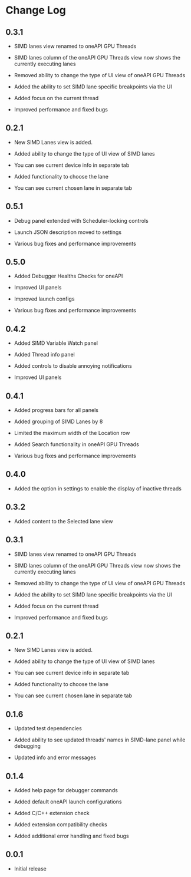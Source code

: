# Change Log
##  0.3.1

 - SIMD lanes view renamed to oneAPI GPU Threads

 - SIMD lanes column of the oneAPI GPU Threads view now shows the currently executing lanes

 - Removed ability to change the type of UI view of oneAPI GPU Threads

 - Added the ability to set SIMD lane specific breakpoints via the UI

 - Added focus on the current thread

 - Improved performance and fixed bugs

##  0.2.1

- New SIMD Lanes view is added. 

- Added ability to change the type of UI view of SIMD lanes

- You can see current device info in separate tab

- Added functionality to choose the lane

- You can see current chosen lane in separate tab

##  0.5.1

  - Debug panel extended with Scheduler-locking controls

  - Launch JSON description moved to settings

  - Various bug fixes and performance improvements

##  0.5.0

  - Added Debugger Healths Checks for oneAPI

  - Improved UI panels

  - Improved launch configs

  - Various bug fixes and performance improvements

##  0.4.2

  - Added SIMD Variable Watch panel

  - Added Thread info panel

  - Added controls to disable annoying notifications

  - Improved UI panels

##  0.4.1

  - Added progress bars for all panels

  - Added grouping of SIMD Lanes by 8

  - Limited the maximum width of the Location row

  - Added Search functionality in oneAPI GPU Threads

  - Various bug fixes and performance improvements

##  0.4.0

  - Added the option in settings to enable the display of inactive threads

##  0.3.2

 - Added content to the Selected lane view

##  0.3.1

 - SIMD lanes view renamed to oneAPI GPU Threads

 - SIMD lanes column of the oneAPI GPU Threads view now shows the currently executing lanes

 - Removed ability to change the type of UI view of oneAPI GPU Threads

 - Added the ability to set SIMD lane specific breakpoints via the UI

 - Added focus on the current thread

 - Improved performance and fixed bugs

##  0.2.1

- New SIMD Lanes view is added. 

- Added ability to change the type of UI view of SIMD lanes

- You can see current device info in separate tab

- Added functionality to choose the lane

- You can see current chosen lane in separate tab



##  0.1.6

- Updated test dependencies

- Added ability to see updated threads' names in SIMD-lane panel while debugging

- Updated info and error messages


##  0.1.4

- Added help page for debugger commands

- Added default oneAPI launch configurations

- Added C/C++ extension check

- Added extension compatibility checks

- Added additional error handling and fixed bugs

##  0.0.1

- Initial release
